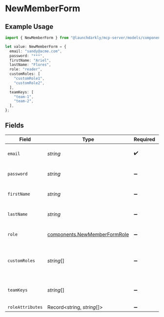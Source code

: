 # NewMemberForm

## Example Usage

```typescript
import { NewMemberForm } from "@launchdarkly/mcp-server/models/components";

let value: NewMemberForm = {
  email: "sandy@acme.com",
  password: "***",
  firstName: "Ariel",
  lastName: "Flores",
  role: "reader",
  customRoles: [
    "customRole1",
    "customRole2",
  ],
  teamKeys: [
    "team-1",
    "team-2",
  ],
};
```

## Fields

| Field                                                                        | Type                                                                         | Required                                                                     | Description                                                                  | Example                                                                      |
| ---------------------------------------------------------------------------- | ---------------------------------------------------------------------------- | ---------------------------------------------------------------------------- | ---------------------------------------------------------------------------- | ---------------------------------------------------------------------------- |
| `email`                                                                      | *string*                                                                     | :heavy_check_mark:                                                           | The member's email                                                           | sandy@acme.com                                                               |
| `password`                                                                   | *string*                                                                     | :heavy_minus_sign:                                                           | The member's password                                                        | ***                                                                          |
| `firstName`                                                                  | *string*                                                                     | :heavy_minus_sign:                                                           | The member's first name                                                      | Ariel                                                                        |
| `lastName`                                                                   | *string*                                                                     | :heavy_minus_sign:                                                           | The member's last name                                                       | Flores                                                                       |
| `role`                                                                       | [components.NewMemberFormRole](../../models/components/newmemberformrole.md) | :heavy_minus_sign:                                                           | The member's built-in role                                                   | reader                                                                       |
| `customRoles`                                                                | *string*[]                                                                   | :heavy_minus_sign:                                                           | An array of the member's custom roles                                        | [<br/>"customRole1",<br/>"customRole2"<br/>]                                 |
| `teamKeys`                                                                   | *string*[]                                                                   | :heavy_minus_sign:                                                           | An array of the member's teams                                               | [<br/>"team-1",<br/>"team-2"<br/>]                                           |
| `roleAttributes`                                                             | Record<string, *string*[]>                                                   | :heavy_minus_sign:                                                           | N/A                                                                          |                                                                              |